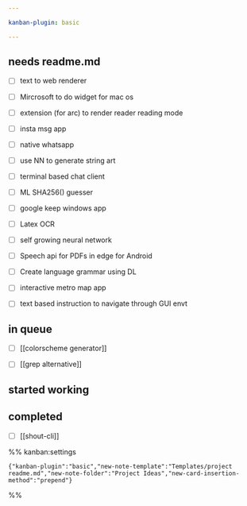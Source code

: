 ```yaml
---

kanban-plugin: basic

---
```


## needs readme.md

- [ ] text to web renderer
- [ ] Mircrosoft to do widget for mac os
- [ ] extension (for arc) to render reader reading mode
- [ ] insta msg app
- [ ] native whatsapp
- [ ] use NN to generate string art
- [ ] terminal based chat client
- [ ] ML SHA256() guesser
- [ ] google keep windows app
- [ ] Latex OCR
- [ ] self growing neural network
- [ ] Speech api for PDFs in edge for Android
- [ ] Create language grammar using DL
- [ ] interactive metro map app
- [ ] text based instruction to navigate through GUI envt


## in queue

- [ ] [[colorscheme generator]]
- [ ] [[grep alternative]]


## started working



## completed

- [ ] [[shout-cli]]




%% kanban:settings
```
{"kanban-plugin":"basic","new-note-template":"Templates/project readme.md","new-note-folder":"Project Ideas","new-card-insertion-method":"prepend"}
```
%%